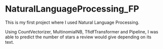 # NaturalLanguageProcessing_FP
This is my first project where I used Natural Language Processing.

Using CountVectorizer, MultinomialNB, TfidfTransformer and Pipeline, I was able to predict the number of stars a review would give depending on its text.
